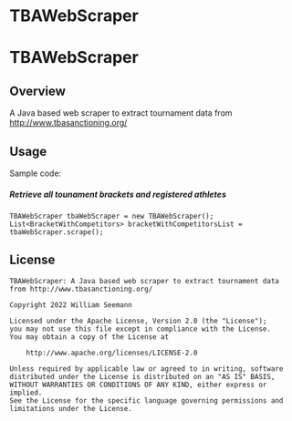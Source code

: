 # TBAWebScraper


TBAWebScraper
============================

Overview
--------

A Java based web scraper to extract tournament data from http://www.tbasanctioning.org/


Usage
------------

Sample code:

##### Retrieve all tounament brackets and registered athletes

    TBAWebScraper tbaWebScraper = new TBAWebScraper();
    List<BracketWithCompetitors> bracketWithCompetitorsList = tbaWebScraper.scrape();


License
------------

```
TBAWebScraper: A Java based web scraper to extract tournament data from http://www.tbasanctioning.org/

Copyright 2022 William Seemann

Licensed under the Apache License, Version 2.0 (the "License");
you may not use this file except in compliance with the License.
You may obtain a copy of the License at

    http://www.apache.org/licenses/LICENSE-2.0

Unless required by applicable law or agreed to in writing, software
distributed under the License is distributed on an "AS IS" BASIS,
WITHOUT WARRANTIES OR CONDITIONS OF ANY KIND, either express or implied.
See the License for the specific language governing permissions and
limitations under the License.
